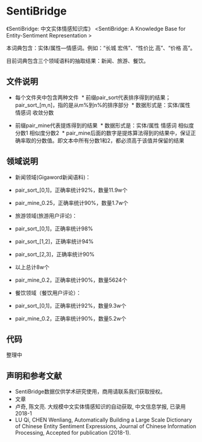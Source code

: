 # SentiBridge

《SentiBridge: 中文实体情感知识库》
<SentiBridge: A Knowledge Base for Entity-Sentiment Representation >

本词典包含：实体/属性—情感词。例如：“长城  宏伟”、“性价比  高”、“价格  高”。

目前词典包含三个领域语料的抽取结果：新闻、旅游、餐饮。

## 文件说明

* 每个文件夹中包含两种文件
  * 前缀pair_sort代表排序得到的结果；pair_sort_[m,n]，指的是从m%到n%的排序部分
  * 数据形式是：实体/属性  情感词  收敛分数

* 前缀pair_mine代表提炼得到的结果
  * 数据形式是：实体/属性  情感词  相似度分数1  相似度分数2
  * pair_mine后面的数字是提炼算法得到的结果中，保证正确率取的分数值。即文本中所有分数1和2，都必须高于该值并保留的结果

## 领域说明

* 新闻领域(Gigaword新闻语料)：
 * pair_sort_[0,1]，正确率统计92%，数量11.9w个
 * pair_mine_0.25，正确率统计90%，数量1.7w个

* 旅游领域(旅游用户评论)：
 * pair_sort_[0,1]，正确率统计98%
 * pair_sort_[1,2]，正确率统计94%
 * pair_sort_[2,3]，正确率统计90%
 * 以上总计8w个
 * pair_mine_0.2，正确率统计90%，数量5624个

* 餐饮领域（餐饮用户评论）：
 * pair_sort_[0,1]，正确率统计92%，数量9.3w个
 * pair_mine_0.2，正确率统计90%，数量5.2w个


## 代码
整理中


## 声明和参考文献
* SentiBridge数据仅供学术研究使用，商用请联系我们获取授权。
* 文章
 * 卢奇, 陈文亮. 大规模中文实体情感知识的自动获取, 中文信息学报, 已录用2018-1
 * LU Qi, CHEN Wenliang, Automatically Building a Large Scale Dictionary of Chinese Entity Sentiment Expressions, Journal of Chinese Information Processing, Accepted for publication (2018-1).

